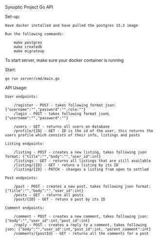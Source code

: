 Synoptic Project Go API

Set-up: 

    Have docker installed and have pulled the postgres 15.3 image

    Run the following commands:

        make postgres
        make createdb
        make migrateup


To start server, make sure your docker container is running

Start:

    go run server/cmd/main.go

API Usage:

    User endpoints:

        /register - POST - takes following format json: {"username":"","password":"",role:""}
        /login - POST - takes following format jsonL {"username":"","password":""}

        /users - GET - returns all users on database
        /profile/{ID} - GET - ID is the id of the user, this returns the users profile which consists of their info, listings and posts

    Listing endpoints: 

        /listing - POST - creates a new listing, takes following json format: {"title":"","body":"","user_id":int}
        /listings - GET - returns all listings that are still available
        /listing/{ID} - GET - retuns a listing by its ID
        /listing/{ID} - PATCH - changes a listing from open to settled

    Post endpoints:

        /post - POST - creates a new post, takes following json format: {"title":"","body":"","user_id":int}
        /posts - GET - returns all posts
        /post/{ID} - GET - retuns a post by its ID

    Comment endpoints:

        /comment - POST - creates a new comment, takes following json: {"body":"","user_id":int,"post_id":int}
        /reply - POST - creates a reply to a comment, takes following json: {"body":"","user_id":int,"post_id":int, "parent_comment":int}
        /comments/{postId} - GET - returns all the comments for a post

    



